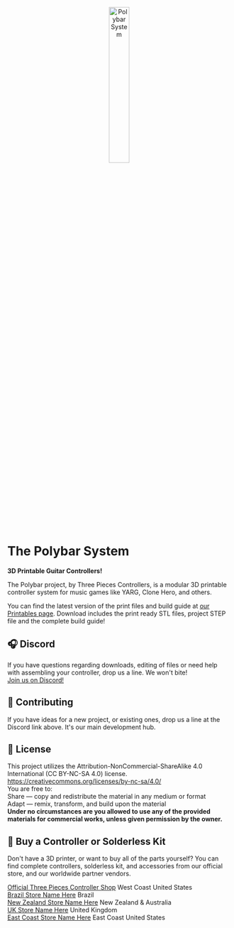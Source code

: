 <br/>
<div align="center">
<img src="https://i.imgur.com/tprsFqa.png" width="30%" alt="Polybar System">
</div>



# The Polybar System
**3D Printable Guitar Controllers!**

The Polybar project, by Three Pieces Controllers, is a modular 3D printable controller system for music games like YARG, Clone Hero, and others.
  
You can find the latest version of the print files and build guide at [our Printables page](https://www.printables.com/model/277183-polybar-system-3d-printed-guitar-controllers). Download includes the print ready STL files, project STEP file and the complete build guide!

## 🎧 Discord 

If you have questions regarding downloads, editing of files or need help with assembling your controller, drop us a line. We won't bite!<br/>
[Join us on Discord!](https://discord.gg/2qrFx3mJ9F)

## 🔨 Contributing

If you have ideas for a new project, or existing ones, drop us a line at the Discord link above. It's our main development hub.

## 💎 License

This project utilizes the Attribution-NonCommercial-ShareAlike 4.0 International (CC BY-NC-SA 4.0) license.<br /> 
https://creativecommons.org/licenses/by-nc-sa/4.0/<br /> 
You are free to:<br /> 
Share — copy and redistribute the material in any medium or format<br /> 
Adapt — remix, transform, and build upon the material<br /> 
**Under no circumstances are you allowed to use any of the provided materials for commercial works, unless given permission by the owner.**

## 💸 Buy a Controller or Solderless Kit

Don't have a 3D printer, or want to buy all of the parts yourself?
You can find complete controllers, solderless kit, and accessories from our official store, and our worldwide partner vendors.

[Official Three Pieces Controller Shop](https://threepieces.net/) West Coast United States<br/> 
[Brazil Store Name Here](https://www.google.com/) Brazil<br /> 
[New Zealand Store Name Here](https://www.google.com/) New Zealand & Australia<br /> 
[UK Store Name Here](https://www.google.com/) United Kingdom<br /> 
[East Coast Store Name Here](https://www.google.com/) East Coast United States<br /> 
